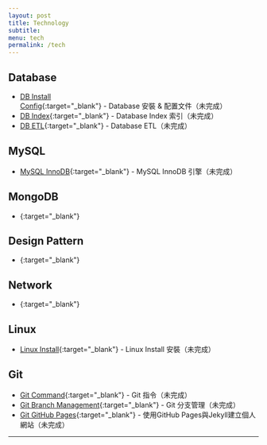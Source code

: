 ```yaml
---
layout: post
title: Technology
subtitle:
menu: tech
permalink: /tech
---
```


## Database

- [DB Install Config](){:target="_blank"} - Database 安裝 & 配置文件（未完成）
- [DB Index](){:target="_blank"} - Database Index 索引（未完成）
- [DB ETL](){:target="_blank"} - Database ETL（未完成）

## MySQL

- [MySQL InnoDB](){:target="_blank"} - MySQL InnoDB 引擎（未完成）

## MongoDB

- [](){:target="_blank"}

## Design Pattern

- [](){:target="_blank"}

## Network

- [](){:target="_blank"}

## Linux

- [Linux Install](){:target="_blank"} - Linux Install 安裝（未完成）

## Git

- [Git Command](){:target="_blank"} - Git 指令（未完成）
- [Git Branch Management](){:target="_blank"} - Git 分支管理（未完成）
- [Git GitHub Pages](){:target="_blank"} - 使用GitHub Pages與Jekyll建立個人網站（未完成）

---
